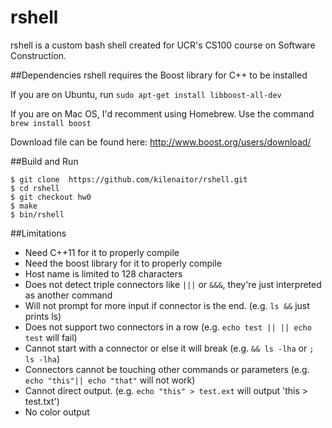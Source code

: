 # rshell
rshell is a custom bash shell created for UCR's CS100 course on Software Construction.

##Dependencies
rshell requires the Boost library for C++ to be installed

If you are on Ubuntu, run `sudo apt-get install libboost-all-dev`

If you are on Mac OS, I'd recomment using Homebrew. Use the command `brew install boost`

Download file can be found here: http://www.boost.org/users/download/

##Build and Run
```
$ git clone  https://github.com/kilenaitor/rshell.git
$ cd rshell
$ git checkout hw0
$ make
$ bin/rshell
```

##Limitations

- Need C++11 for it to properly compile
- Need the boost library for it to properly compile
- Host name is limited to 128 characters
- Does not detect triple connectors like `|||` or `&&&`, they're just interpreted as another command
- Will not prompt for more input if connector is the end. (e.g. `ls &&` just prints ls)
- Does not support two connectors in a row (e.g. `echo test || || echo test` will fail)
- Cannot start with a connector or else it will break (e.g. `&& ls -lha` or `; ls -lha`)
- Connectors cannot be touching other commands or parameters (e.g. `echo "this"|| echo "that"` will not work)
- Cannot direct output. (e.g. `echo "this" > test.ext` will output 'this > test.txt')
- No color output

